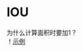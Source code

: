 # IOU  
为什么计算面积时要加1？  
！[示例](https://github.com/1274085042/Object_Detection_Funcs/blob/master/IOU/iou.png)